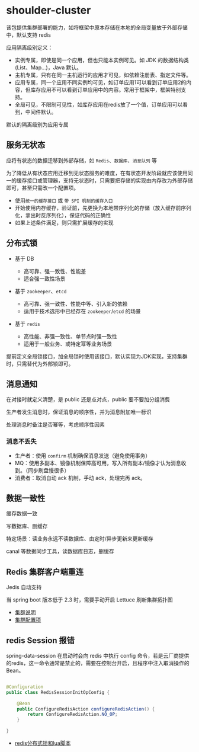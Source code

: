 # shoulder-cluster

该包提供集群部署的能力，如将框架中原本存储在本地的全局变量放于外部存储中，默认支持 redis

应用隔离级别定义：
- 实例专属，即使是同一个应用，但也只能本实例可见。如 JDK 的数据结构类(List、Map...)，Java 默认。
- 主机专属，只有在同一主机运行的应用才可见，如依赖注册表、指定文件等。
- 应用专属，同一个应用不同实例均可见，如订单应用1可以看到订单应用2的内容，但库存应用不可以看到订单应用中的内容。常用于框架中，框架特别支持。
- 全局可见，不限制可见性，如库存应用在redis放了一个值，订单应用可以看到，中间件默认。

默认的隔离级别为应用专属

## 服务无状态

应将有状态的数据迁移到外部存储，如 `Redis`、`数据库`、`消息队列` 等

为了降低从有状态应用迁移到无状态服务的难度，在有状态开发阶段就应该使用同一的缓存接口或管理器，支持无状态时，只需要把存储的实现由内存改为外部存储即可，甚至只需改一个配置项。

- 使用`统一的缓存接口` 或 `带 SPI 机制的缓存入口`
- 开始使用内存缓存，验证前，先更换为本地带序列化的存储（放入缓存前序列化，拿出时反序列化），保证代码的正确性
- 如果上述条件满足，则只需扩展缓存的实现


## 分布式锁

- 基于 DB
    - 高可靠、强一致性、性能差
    - 适合强一致性场景
    
- 基于 `zookeeper`、`etcd`
    - 高可靠、强一致性、性能中等、引入新的依赖
    - 适用于技术选形中已经存在 `zookeeper`/`etcd` 的场景
    
- 基于 `redis`
    - 高性能、非强一致性、单节点时强一致性
    - 适用于一般业务、或特定幂等业务场景
    
    
提前定义全局锁接口，加全局锁时使用该接口，默认实现为JDK实现，支持集群时，只需替代为外部锁即可。


## 消息通知

在对接时就定义清楚，是 public 还是点对点，public 要不要加分组消费

生产者发生消息时，保证消息的顺序性，并为消息附加唯一标识

处理消息时备注是否幂等，考虑顺序性因素


### 消息不丢失
- 生产者：使用 `confirm` 机制确保消息发送（避免使用事务）
- MQ：使用多副本、镜像机制保障高可用，写入所有副本/镜像才认为消息收到。（同步刷盘慢很多）
- 消费者：取消自动 ack 机制，手动 ack，处理完再 ack。



## 数据一致性

缓存数据一致

写数据库、删缓存

特定场景：读业务永远不读数据库、由定时/异步更新来更新缓存

canal 等数据同步工具，读数据库日志，删缓存


## Redis 集群客户端重连

Jedis 自动支持

当 spring boot 版本低于 2.3 时，需要手动开启 Lettuce 刷新集群拓扑图

* [集群说明](https://github.com/lettuce-io/lettuce-core/wiki/Redis-Cluster#Refreshing%20the%20cluster%20topology%20view)
* [集群配置项](https://github.com/lettuce-io/lettuce-core/wiki/Client-options#Cluster-specific%20options)

## redis Session 报错

spring-data-session 在启动时会向 redis 中执行 config 命令，若是云厂商提供的redis，这一命令通常是禁止的，需要在控制台开启，且程序中注入取消操作的 Bean。

```java

@Configuration
public class RedisSessionInitOpConfig {
	
	@Bean
	public ConfigureRedisAction configureRedisAction() {
		return ConfigureRedisAction.NO_OP;
	}
	
}
```
 


- [redis分布式锁和lua脚本](https://www.cnblogs.com/number7/p/8320259.html)
